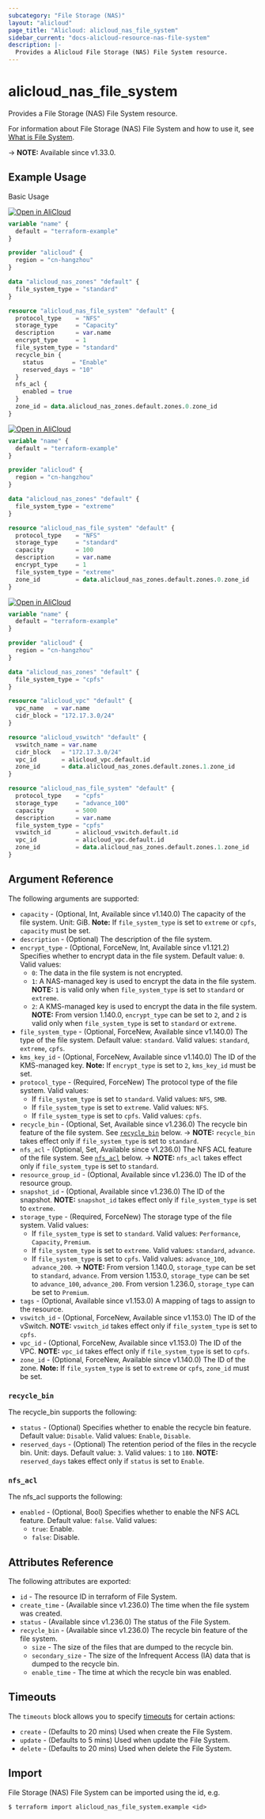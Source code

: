 ```yaml
---
subcategory: "File Storage (NAS)"
layout: "alicloud"
page_title: "Alicloud: alicloud_nas_file_system"
sidebar_current: "docs-alicloud-resource-nas-file-system"
description: |-
  Provides a Alicloud File Storage (NAS) File System resource.
---
```


# alicloud_nas_file_system

Provides a File Storage (NAS) File System resource.

For information about File Storage (NAS) File System and how to use it, see [What is File System](https://www.alibabacloud.com/help/en/nas/developer-reference/api-nas-2017-06-26-createfilesystem).

-> **NOTE:** Available since v1.33.0.

## Example Usage

Basic Usage

<div style="display: block;margin-bottom: 40px;"><div class="oics-button" style="float: right;position: absolute;margin-bottom: 10px;">
  <a href="https://api.aliyun.com/terraform?resource=alicloud_nas_file_system&exampleId=e4c2e56e-d616-5a3d-e56d-56aa3caacf29cd5c0a18&activeTab=example&spm=docs.r.nas_file_system.0.e4c2e56ed6&intl_lang=EN_US" target="_blank">
    <img alt="Open in AliCloud" src="https://img.alicdn.com/imgextra/i1/O1CN01hjjqXv1uYUlY56FyX_!!6000000006049-55-tps-254-36.svg" style="max-height: 44px; max-width: 100%;">
  </a>
</div></div>

```terraform
variable "name" {
  default = "terraform-example"
}

provider "alicloud" {
  region = "cn-hangzhou"
}

data "alicloud_nas_zones" "default" {
  file_system_type = "standard"
}

resource "alicloud_nas_file_system" "default" {
  protocol_type    = "NFS"
  storage_type     = "Capacity"
  description      = var.name
  encrypt_type     = 1
  file_system_type = "standard"
  recycle_bin {
    status        = "Enable"
    reserved_days = "10"
  }
  nfs_acl {
    enabled = true
  }
  zone_id = data.alicloud_nas_zones.default.zones.0.zone_id
}
```

<div style="display: block;margin-bottom: 40px;"><div class="oics-button" style="float: right;position: absolute;margin-bottom: 10px;">
  <a href="https://api.aliyun.com/terraform?resource=alicloud_nas_file_system&exampleId=885d0f59-42ad-8160-74b4-50f7111eefa2dab57eb3&activeTab=example&spm=docs.r.nas_file_system.1.885d0f5942&intl_lang=EN_US" target="_blank">
    <img alt="Open in AliCloud" src="https://img.alicdn.com/imgextra/i1/O1CN01hjjqXv1uYUlY56FyX_!!6000000006049-55-tps-254-36.svg" style="max-height: 44px; max-width: 100%;">
  </a>
</div></div>

```terraform
variable "name" {
  default = "terraform-example"
}

provider "alicloud" {
  region = "cn-hangzhou"
}

data "alicloud_nas_zones" "default" {
  file_system_type = "extreme"
}

resource "alicloud_nas_file_system" "default" {
  protocol_type    = "NFS"
  storage_type     = "standard"
  capacity         = 100
  description      = var.name
  encrypt_type     = 1
  file_system_type = "extreme"
  zone_id          = data.alicloud_nas_zones.default.zones.0.zone_id
}
```

<div style="display: block;margin-bottom: 40px;"><div class="oics-button" style="float: right;position: absolute;margin-bottom: 10px;">
  <a href="https://api.aliyun.com/terraform?resource=alicloud_nas_file_system&exampleId=4bc7a8c0-d1e0-9272-5fd8-6cb2114f23ef4aa7fce3&activeTab=example&spm=docs.r.nas_file_system.2.4bc7a8c0d1&intl_lang=EN_US" target="_blank">
    <img alt="Open in AliCloud" src="https://img.alicdn.com/imgextra/i1/O1CN01hjjqXv1uYUlY56FyX_!!6000000006049-55-tps-254-36.svg" style="max-height: 44px; max-width: 100%;">
  </a>
</div></div>

```terraform
variable "name" {
  default = "terraform-example"
}

provider "alicloud" {
  region = "cn-hangzhou"
}

data "alicloud_nas_zones" "default" {
  file_system_type = "cpfs"
}

resource "alicloud_vpc" "default" {
  vpc_name   = var.name
  cidr_block = "172.17.3.0/24"
}

resource "alicloud_vswitch" "default" {
  vswitch_name = var.name
  cidr_block   = "172.17.3.0/24"
  vpc_id       = alicloud_vpc.default.id
  zone_id      = data.alicloud_nas_zones.default.zones.1.zone_id
}

resource "alicloud_nas_file_system" "default" {
  protocol_type    = "cpfs"
  storage_type     = "advance_100"
  capacity         = 5000
  description      = var.name
  file_system_type = "cpfs"
  vswitch_id       = alicloud_vswitch.default.id
  vpc_id           = alicloud_vpc.default.id
  zone_id          = data.alicloud_nas_zones.default.zones.1.zone_id
}
```

## Argument Reference

The following arguments are supported:

* `capacity` - (Optional, Int, Available since v1.140.0) The capacity of the file system. Unit: GiB. **Note:** If `file_system_type` is set to `extreme` or `cpfs`, `capacity` must be set.
* `description` - (Optional) The description of the file system.
* `encrypt_type` - (Optional, ForceNew, Int, Available since v1.121.2) Specifies whether to encrypt data in the file system. Default value: `0`. Valid values:
  - `0`: The data in the file system is not encrypted.
  - `1`: A NAS-managed key is used to encrypt the data in the file system. **NOTE:** `1` is valid only when `file_system_type` is set to `standard` or `extreme`.
  - `2`: A KMS-managed key is used to encrypt the data in the file system. **NOTE:** From version 1.140.0, `encrypt_type` can be set to `2`, and `2` is valid only when `file_system_type` is set to `standard` or `extreme`.
* `file_system_type` - (Optional, ForceNew, Available since v1.140.0) The type of the file system. Default value: `standard`. Valid values: `standard`, `extreme`, `cpfs`.
* `kms_key_id` - (Optional, ForceNew, Available since v1.140.0) The ID of the KMS-managed key. **Note:** If `encrypt_type` is set to `2`, `kms_key_id` must be set.
* `protocol_type` - (Required, ForceNew) The protocol type of the file system. Valid values:
  - If `file_system_type` is set to `standard`. Valid values: `NFS`, `SMB`.
  - If `file_system_type` is set to `extreme`. Valid values: `NFS`.
  - If `file_system_type` is set to `cpfs`. Valid values: `cpfs`.
* `recycle_bin` - (Optional, Set, Available since v1.236.0) The recycle bin feature of the file system. See [`recycle_bin`](#recycle_bin) below.
-> **NOTE:** `recycle_bin` takes effect only if `file_system_type` is set to `standard`.
* `nfs_acl` - (Optional, Set, Available since v1.236.0) The NFS ACL feature of the file system. See [`nfs_acl`](#nfs_acl) below.
-> **NOTE:** `nfs_acl` takes effect only if `file_system_type` is set to `standard`.
* `resource_group_id` - (Optional, Available since v1.236.0) The ID of the resource group.
* `snapshot_id` - (Optional, Available since v1.236.0) The ID of the snapshot. **NOTE:** `snapshot_id` takes effect only if `file_system_type` is set to `extreme`.
* `storage_type` - (Required, ForceNew) The storage type of the file system. Valid values:
  - If `file_system_type` is set to `standard`. Valid values: `Performance`, `Capacity`, `Premium`.
  - If `file_system_type` is set to `extreme`. Valid values: `standard`, `advance`.
  - If `file_system_type` is set to `cpfs`. Valid values: `advance_100`, `advance_200`.
-> **NOTE:** From version 1.140.0, `storage_type` can be set to `standard`, `advance`. From version 1.153.0, `storage_type` can be set to `advance_100`, `advance_200`. From version 1.236.0, `storage_type` can be set to `Premium`.
* `tags` - (Optional, Available since v1.153.0) A mapping of tags to assign to the resource.
* `vswitch_id` - (Optional, ForceNew, Available since v1.153.0) The ID of the vSwitch. **NOTE:** `vswitch_id` takes effect only if `file_system_type` is set to `cpfs`.
* `vpc_id` - (Optional, ForceNew, Available since v1.153.0) The ID of the VPC. **NOTE:** `vpc_id` takes effect only if `file_system_type` is set to `cpfs`.
* `zone_id` - (Optional, ForceNew, Available since v1.140.0) The ID of the zone. **Note:** If `file_system_type` is set to `extreme` or `cpfs`, `zone_id` must be set.

### `recycle_bin`

The recycle_bin supports the following:

* `status` - (Optional) Specifies whether to enable the recycle bin feature. Default value: `Disable`. Valid values: `Enable`, `Disable`.
* `reserved_days` - (Optional) The retention period of the files in the recycle bin. Unit: days. Default value: `3`. Valid values: `1` to `180`. **NOTE:** `reserved_days` takes effect only if `status` is set to `Enable`.

### `nfs_acl`

The nfs_acl supports the following:

* `enabled` - (Optional, Bool) Specifies whether to enable the NFS ACL feature. Default value: `false`. Valid values:
  - `true`: Enable.
  - `false`: Disable.

## Attributes Reference

The following attributes are exported:

* `id` - The resource ID in terraform of File System.
* `create_time` - (Available since v1.236.0) The time when the file system was created.
* `status` - (Available since v1.236.0) The status of the File System.
* `recycle_bin` - (Available since v1.236.0) The recycle bin feature of the file system.
  * `size` - The size of the files that are dumped to the recycle bin.
  * `secondary_size` - The size of the Infrequent Access (IA) data that is dumped to the recycle bin.
  * `enable_time` - The time at which the recycle bin was enabled.
  
## Timeouts

The `timeouts` block allows you to specify [timeouts](https://www.terraform.io/docs/configuration-0-11/resources.html#timeouts) for certain actions:

* `create` - (Defaults to 20 mins) Used when create the File System.
* `update` - (Defaults to 5 mins) Used when update the File System.
* `delete` - (Defaults to 20 mins) Used when delete the File System.

## Import

File Storage (NAS) File System can be imported using the id, e.g.

```shell
$ terraform import alicloud_nas_file_system.example <id>
```
